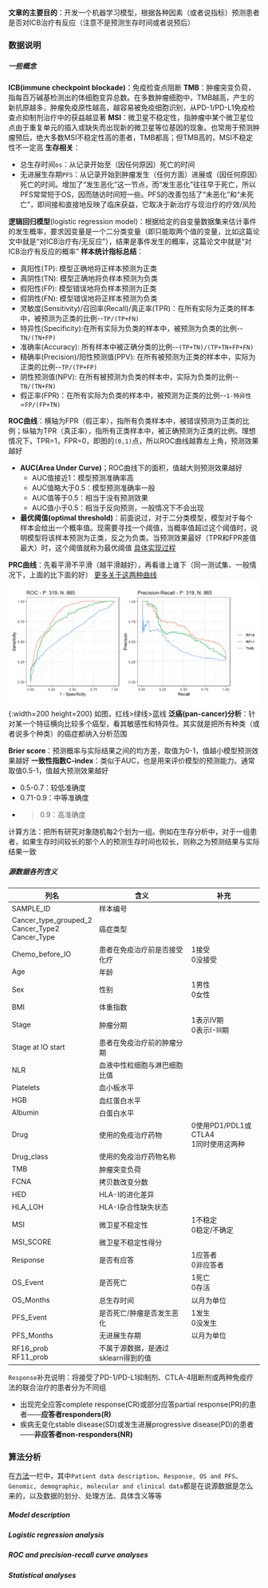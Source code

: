 **文章的主要目的**：开发一个机器学习模型，根据各种因素（或者说指标）预测患者是否对ICB治疗有反应（注意不是预测生存时间或者说预后）
### 数据说明
##### 一些概念
**ICB(immune checkpoint blockade)**：免疫检查点阻断
**TMB**：肿瘤突变负荷，指每百万碱基检测出的体细胞变异总数。在多数肿瘤细胞中，TMB越高，产生的新抗原越多，肿瘤免疫原性越高，越容易被免疫细胞识别，从PD-1/PD-L1免疫检查点抑制剂治疗中的获益越显著
**MSI**：微卫星不稳定性，指肿瘤中某个微卫星位点由于重复单元的插入或缺失而出现新的微卫星等位基因的现象。也常用于预测肿瘤预后，绝大多数MSI不稳定性高的患者，TMB都高；但TMB高的，MSI不稳定性不一定高
**生存相关**：
- 总生存时间`os`：从记录开始至（因任何原因）死亡的时间
- 无进展生存期`PFS`：从记录开始到肿瘤发生（任何方面）进展或（因任何原因）死亡的时间。增加了“发生恶化”这一节点，而“发生恶化”往往早于死亡，所以PFS常常短于OS，因而随访时间短一些。PFS的改善包括了“未恶化”和“未死亡”，即间接和直接地反映了临床获益，它取决于新治疗与现治疗的疗效/风险

**逻辑回归模型**(logistic regression model)：根据给定的自变量数据集来估计事件的发生概率，要求因变量是一个二分类变量（即只能取两个值的变量，比如这篇论文中就是“对ICB治疗有/无反应”），结果是事件发生的概率，这篇论文中就是“对ICB治疗有反应的概率”
**样本统计指标总结**：
- 真阳性(TP): 模型正确地将正样本预测为正类
- 真阴性(TN): 模型正确地将负样本预测为负类
- 假阳性(FP): 模型错误地将负样本预测为正类
- 假阴性(FN): 模型错误地将正样本预测为负类
- 灵敏度(Sensitivity)/召回率(Recall)/真正率(TPR)：在所有实际为正类的样本中，被预测为正类的比例--`TP/(TP+FN)`
- 特异性(Specificity):在所有实际为负类的样本中，被预测为负类的比例--`TN/(TN+FP)`
- 准确率(Accuracy): 所有样本中被正确分类的比例--`(TP+TN)/(TP+TN+FP+FN)`
- 精确率(Precision)/阳性预测值(PPV): 在所有被预测为正类的样本中，实际为正类的比例--`TP/(TP+FP)`
- 阴性预测值(NPV): 在所有被预测为负类的样本中，实际为负类的比例--`TN/(TN+FN)`
- 假正率(FPR)：在所有实际为负类的样本中，被预测为正类的比例--`1-特异性`=`FP/(FP+TN)`

**ROC曲线**：横轴为FPR（假正率），指所有负类样本中，被错误预测为正类的比例；纵轴为TPR（真正率），指所有正类样本中，被正确预测为正类的比例。理想情况下，TPR=1，FPR=0，即图的`(0,1)`点，所以ROC曲线越靠左上角，预测效果越好
- **AUC(Area Under Curve)**；ROC曲线下的面积，值越大则预测效果越好
  - AUC值接近1：模型预测准确率高
  - AUC值略大于0.5：模型预测准确率一般
  - AUC值等于0.5：相当于没有预测效果
  - AUC值小于0.5：相当于反向预测，一般情况下不会出现
- **最优阈值(optimal threshold)**：前面说过，对于二分类模型，模型对于每个样本会给出一个概率值。现需要寻找一个阈值，当概率值超过这个阈值时，说明模型将该样本预测为正类，反之为负类。当预测效果最好（TPR和FPR差值最大）时，这个阈值就称为最优阈值  [具体实现过程](https://blog.csdn.net/uncle_ll/article/details/117255345)

**PRC曲线**：先看平滑不平滑（越平滑越好），再看谁上谁下（同一测试集、一般情况下，上面的比下面的好）
[更多关于这两种曲线](https://blog.csdn.net/pipisorry/article/details/51788927)
![两种曲线](./md-image/两种曲线.png){:width=200 height=200}
如图，红线>绿线>蓝线
**泛癌(pan-cancer)分析**：针对某一个特征横向比较多个癌型，看其敏感性和特异性。其实就是把所有种类（或者说多个种类）的癌症都纳入分析范围

**Brier score**：预测概率与实际结果之间的均方差，取值为0-1，值越小模型预测效果越好
**一致性指数C-index**：类似于AUC，也是用来评价模型的预测能力。通常取值0.5-1，值越大预测效果越好
- 0.5-0.7：较低准确度
- 0.71-0.9：中等准确度
- >0.9：高准确度

计算方法：把所有研究对象随机每2个划为一组。例如在生存分析中，对于一组患者，如果生存时间较长的那个人的预测生存时间也较长，则称之为预测结果与实际结果一致

##### 源数据各列含义
| 列名                                                 | 含义                                | 补充                                    |
| ---------------------------------------------------- | ----------------------------------- | --------------------------------------- |
| SAMPLE_ID                                            | 样本编号                            |                                         |
| Cancer_type_grouped_2<br>Cancer_Type2<br>Cancer_Type | 癌症类型                            |                                         |
| Chemo_before_IO                                      | 患者在免疫治疗前是否接受化疗        | 1接受<br>0没接受                        |
| Age                                                  | 年龄                                |                                         |
| Sex                                                  | 性别                                | 1男性<br>0女性                          |
| BMI                                                  | 体重指数                            |                                         |
| Stage                                                | 肿瘤分期                            | 1表示IV期<br>0表示I-III期               |
| Stage at IO start                                    | 患者在免疫治疗前的肿瘤分期          |                                         |
| NLR                                                  | 血液中性粒细胞与淋巴细胞比值        |                                         |
| Platelets                                            | 血小板水平                          |                                         |
| HGB                                                  | 血红蛋白水平                        |                                         |
| Albumin                                              | 白蛋白水平                          |                                         |
| Drug                                                 | 使用的免疫治疗药物                  | 0使用PD1/PDL1或CTLA4<br>1同时使用这两种 |
| Drug_class                                           | 使用的免疫治疗药物名称              |                                         |
| TMB                                                  | 肿瘤突变负荷                        |                                         |
| FCNA                                                 | 拷贝数改变分数                      |                                         |
| HED                                                  | HLA-I的进化差异                     |                                         |
| HLA_LOH                                              | HLA-I杂合性缺失状态                 |                                         |
| MSI                                                  | 微卫星不稳定性                      | 1不稳定<br>0稳定/不确定                 |
| MSI_SCORE                                            | 微卫星不稳定性得分                  |                                         |
| Response                                             | 是否有应答                          | 1应答者<br>0非应答者                    |
| OS_Event                                             | 是否死亡                            | 1死亡<br>0存活                          |
| OS_Months                                            | 总生存时间                          | 以月为单位                              |
| PFS_Event                                            | 是否死亡/肿瘤是否发生恶化           | 1发生<br>0没发生                        |
| PFS_Months                                           | 无进展生存期                        | 以月为单位                              |
| RF16_prob<br>RF11_prob                               | 不属于源数据，是通过sklearn得到的值 |                                         |

`Response`补充说明：将接受了PD-1/PD-L1抑制剂、CTLA-4阻断剂或两种免疫疗法的联合治疗的患者分为不同组
- 出现完全应答complete response(CR)或部分应答partial response(PR)的患者——**应答者responders(R)**
- 疾病无变化stable disease(SD)或发生进展progressive disease(PD)的患者——**非应答者non-responders(NR)**

### 算法分析
在[方法](https://www.nature.com/articles/s41587-021-01070-8#Sec2)一栏中，其中`Patient data description`、`Response, OS and PFS`、`Genomic, demographic, molecular and clinical data`都是在说源数据是怎么来的，以及数据的划分、处理方法、具体含义等等
##### Model description

##### Logistic regression analysis

##### ROC and precision-recall curve analyses

##### Statistical analyses
